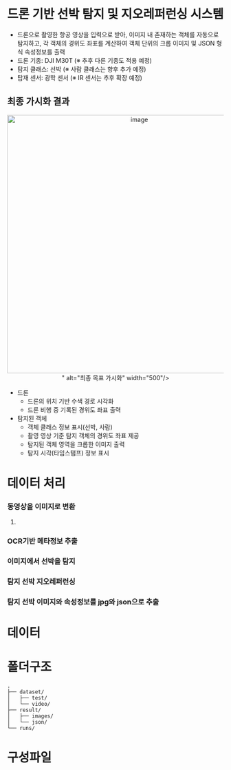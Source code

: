 # 드론 기반 선박 탐지 및 지오레퍼런싱 시스템
- 드론으로 촬영한 항공 영상을 입력으로 받아, 이미지 내 존재하는 객체를 자동으로 탐지하고,
각 객체의 경위도 좌표를 계산하여 객체 단위의 크롭 이미지 및 JSON 형식 속성정보를 출력
- 드론 기종: DJI M30T (※ 추후 다른 기종도 적용 예정)
- 탐지 클래스: 선박 (※ 사람 클래스는 향후 추가 예정)
- 탑재 센서: 광학 센서 (※ IR 센서는 추후 확장 예정)

## 최종 가시화 결과
<div align="center">
<img src="<img width="1032" height="599" alt="image" src="https://github.com/user-attachments/assets/fe1dbf7f-1313-497c-937f-03e7cd2639e5" />
" alt="최종 목표 가시화" width="500"/>
</div>

- 드론
  - 드론의 위치 기반 수색 경로 시각화
  - 드론 비행 중 기록된 경위도 좌표 출력
- 탐지된 객체
  - 객체 클래스 정보 표시(선박, 사람)
  - 촬영 영상 기준 탐지 객체의 경위도 좌표 제공
  - 탐지된 객체 영역을 크롭한 이미지 출력
  - 탐지 시각(타임스탬프) 정보 표시


# 데이터 처리


### 동영상을 이미지로 변환
1. 

### OCR기반 메타정보 추출

### 이미지에서 선박을 탐지

### 탐지 선박 지오레퍼런싱

### 탐지 선박 이미지와 속성정보를 jpg와 json으로 추출


# 데이터

# 폴더구조
```
.
├── dataset/
│   ├── test/
│   └── video/
├── result/
│   ├── images/
│   └── json/
└── runs/
```

# 구성파일
